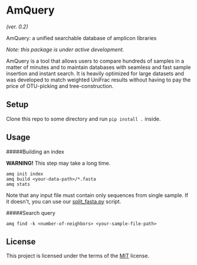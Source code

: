 # AmQuery
_(ver. 0.2)_

AmQuery: a unified searchable database of amplicon libraries

*Note: this package is under active development.*

AmQuery is a tool that allows users to compare hundreds of samples in a matter of minutes and to maintain databases with seamless and fast sample insertion and instant search. It is heavily optimized for large datasets and was developed to match weighted UniFrac results without having to pay the price of OTU-picking and tree-construction.


## Setup
Clone this repo to some directory and run `pip install .` inside.

## Usage

#####Building an index

**WARNING!** This step may take a long time.

```
amq init index
amq build <your-data-path>/*.fasta
amq stats
```
Note that any input file must contain only sequences from single sample. If it doesn't, you can use our [split_fasta.py](https://github.com/nromashchenko/amquery/blob/develop/src/tools/split_fasta.py) script.

#####Search query
```
amq find -k <number-of-neighbors> <your-sample-file-path>
```

## License
This project is licensed under the terms of the [MIT](https://github.com/nromashchenko/amquery/blob/develop/LICENSE.txt) license.
